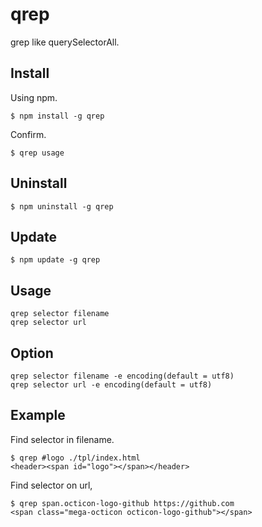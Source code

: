 # qrep

grep like querySelectorAll.

## Install

Using npm.

    $ npm install -g qrep

Confirm.

    $ qrep usage

## Uninstall

    $ npm uninstall -g qrep

## Update

    $ npm update -g qrep

## Usage

    qrep selector filename
    qrep selector url

## Option
    qrep selector filename -e encoding(default = utf8)
    qrep selector url -e encoding(default = utf8)

## Example

Find selector in filename.

    $ qrep #logo ./tpl/index.html
    <header><span id="logo"></span></header>

Find selector on url,

    $ qrep span.octicon-logo-github https://github.com
    <span class="mega-octicon octicon-logo-github"></span>

